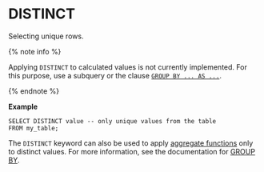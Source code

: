 # DISTINCT

Selecting unique rows.

{% note info %}

Applying `DISTINCT` to calculated values is not currently implemented. For this purpose, use a subquery or the clause [`GROUP BY ... AS ...`](../../group_by.md).

{% endnote %}

**Example**

```yql
SELECT DISTINCT value -- only unique values from the table
FROM my_table;
```

The `DISTINCT` keyword can also be used to apply [aggregate functions](../../../builtins/aggregation.md) only to distinct values. For more information, see the documentation for [GROUP BY](../../group_by.md).

